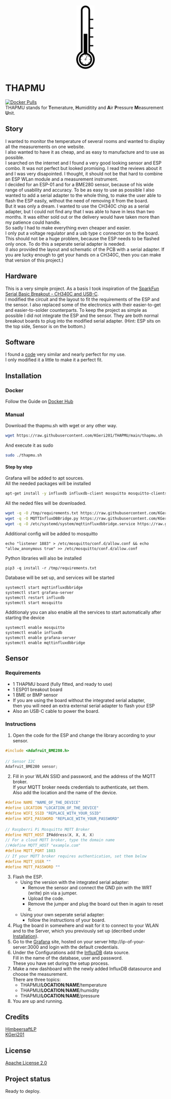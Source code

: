 <p align="center"><img src="THAPMU.svg" alt="Logo" height="200"/></P>

# THAPMU
[![Docker Pulls](https://img.shields.io/docker/pulls/kgeri201/thapmu)](https://hub.docker.com/r/kgeri201/thapmu)  
THAPMU stands for **T**emerature, **H**umiditity and **A**ir **P**ressure **M**easurement **U**nit. 

## Story
I wanted to monitor the temperature of several rooms and wanted to display all the measurements on one website.  
I also wanted to have it as cheap, and as easy to manufacture and to use as possible.  
I searched on the internet and I found a very good looking sensor and ESP combo.
It was not perfect but looked promising.
I read the reviews about it and I was very disapointed.
I thought, it should not be that hard to combine an ESP WLan module and a measurement instrument.  
I decided for an ESP-01 and for a BME280 sensor, because of his wide range of usability and accuracy.
To be as easy to use as possible I also wanted to add a serial adapter to the whole thing, to make the user able to flash the ESP easily, without the need of removing it from the board.  
But it was only a dream. I wanted to use the CH340C chip as a serial adapter, but I could not find any that I was able to have in less than two months. It was either sold out or the delivery would have taken more than my patience could handle.  
So sadly I had to make everything even cheaper and easier.  
I only put a voltage regulator and a usb type c connector on to the board. This should not be a huge problem, because the ESP needs to be flashed only once. To do this a seperate serial adapter is needed.  
(I also provided the layout and schematic of the PCB with a serial adapter. If you are lucky enough to get your hands on a CH340C, then you can make that version of this project.)

## Hardware
This is a very simple project. As a basis I took inspiration of the [SparkFun Serial Basic Breakout - CH340C and USB-C](https://www.sparkfun.com/products/15096).  
I modified the circuit and the layout to fit the requirements of the ESP and the sensor. I also replaced some of the electronics with their easier-to-get and easier-to-solder counterparts.
To keep the project as simple as possible I did not integrate the ESP and the sensor.
They are both normal breakout boards to plug into the modified serial adapter. (Hint: ESP sits on the top side, Sensor is on the bottom.)

## Software
I found a [code](https://randomnerdtutorials.com/esp8266-nodemcu-mqtt-publish-bme280-arduino/) very similar and nearly perfect for my use.  
I only modified it a little to make it a perfect fit.  

## Installation
### Docker
Follow the Guide on [Docker Hub](https://hub.docker.com/repository/docker/kgeri201/thapmu)

### Manual
Download the thapmu.sh with wget or any other way.
```sh
wget https://raw.githubusercontent.com/KGeri201/THAPMU/main/thapmu.sh
```
And execute it as sudo
```sh
sudo ./thapmu.sh
```
#### Step by step
Grafana will be added to apt sources.  
All the needed packages will be installed  
```sh
apt-get install -y influxdb influxdb-client mosquitto mosquitto-clients python3 python3-pip grafana-enterprise
```
All the neded files will be downloaded.
```sh
wget -q -O /tmp/requirements.txt https://raw.githubusercontent.com/KGeri201/THAPMU/main/requirements.txt
wget -q -O MQTTInfluxDBBridge.py https://raw.githubusercontent.com/KGeri201/THAPMU/main/MQTTInfluxDBBridge.py
wget -q -O /etc/systemd/system/mqttinfluxdbbridge.service https://raw.githubusercontent.com/KGeri201/THAPMU/main/mqttinfluxdbbridge.service
```
Additional config will be added to mosquitto  
```
echo "listener 1883" > /etc/mosquitto/conf.d/allow.conf && echo "allow_anonymous true" >> /etc/mosquitto/conf.d/allow.conf
```
Python libraries will also be installed  
```
pip3 -q install -r /tmp/requirements.txt
```
Database will be set up, and services will be started
```
systemctl start mqttinfluxdbbridge
systemctl start grafana-server
systemctl restart influxdb
systemctl start mosquitto
```
Additionaly you can also enable all the services to start automatically after starting the device  
```
systemctl enable mosquitto
systemctl enable influxdb
systemctl enable grafana-server
systemctl enable mqttinfluxdbbridge
```

## Sensor
### Requirements
* 1 THAPMU board (fully fitted, and ready to use)
* 1 ESP01 breakout board
* 1 BME or BMP sensor
* If you are using the board without the integrated serial adapter,  
  then you will need an extra external serial adapter to flash your ESP
* Also an USB-C cable to power the board.

### Instructions
1. Open the code for the ESP and change the library according to your sensor.  
```ino
#include <Adafruit_BME280.h>

// Sensor I2C
Adafruit_BME280 sensor;
```
2. Fill in your WLAN SSID and password, and the address of the MQTT broker.  
   If your MQTT broker needs credentials to authenticate, set them.  
   Also add the location and the name of the device.
```ino
#define NAME "NAME_OF_THE_DEVICE"
#define LOCATION "LOCATION_OF_THE_DEVICE"
#define WIFI_SSID "REPLACE_WITH_YOUR_SSID"
#define WIFI_PASSWORD "REPLACE_WITH_YOUR_PASSWORD"

// Raspberri Pi Mosquitto MQTT Broker
#define MQTT_HOST IPAddress(X, X, X, X)
// For a cloud MQTT broker, type the domain name
//#define MQTT_HOST "example.com"
#define MQTT_PORT 1883
// If your MQTT broker requires authentication, set them below
#define MQTT_USER ""
#define MQTT_PASSWORD ""
``` 
3. Flash the ESP.  
    - Using the version with the integrated serial adapter:  
      - Remove the sensor and connect the GND pin with the WRT (write) pin via a jumper.  
      - Upload the code.  
      - Remove the jumper and plug the board out then in again to reset it.  
    - Using your own seperate serial adapter:  
      - follow the instructions of your board. 
4. Plug the board in somewhere and wait for it to connect to your WLAN and to the Server, which you previously set up (decribed under [Installation](https://github.com/KGeri201/THAPMU#installation)).
5. Go to the [Grafana](https://grafana.com/) site, hosted on your server http://ip-of-your-server:3000 and login with the default credentials.
6. Under the Configurations add the [InfluxDB](https://www.influxdata.com/products/influxdb-overview/) data source.  
  Fill in the name of the database, user and password.  
  These you have set during the setup process.
7. Make a new dashboard with the newly added InfluxDB datasource and choose the measurement.  
There are three topics:  
   - THAPMU/**LOCATION**/**NAME**/temperature   
   - THAPMU/**LOCATION**/**NAME**/humidity
   - THAPMU/**LOCATION**/**NAME**/pressure
8. You are up and running.  

## Credits
[HimbeersaftLP](https://github.com/HimbeersaftLP)  
[KGeri201](https://github.com/KGeri201)  

## License
[Apache License 2.0](LICENSE)

## Project status
Ready to deploy.
